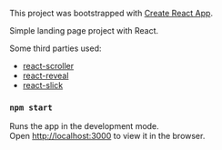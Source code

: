 This project was bootstrapped with [Create React App](https://github.com/facebook/create-react-app).

Simple landing page project with React.

Some third parties used:

* [react-scroller](https://github.com/fisshy/react-scroll)
* [react-reveal](https://github.com/rnosov/react-reveal)
* [react-slick](https://github.com/akiran/react-slick)

### `npm start`

Runs the app in the development mode.<br>
Open [http://localhost:3000](http://localhost:3000) to view it in the browser.
